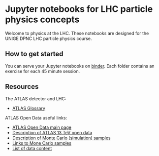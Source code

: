 # Jupyter notebooks for LHC particle physics concepts

Welcome to physics at the LHC. These notebooks are designed for the UNIGE DPNC LHC particle physics course.

## How to get started

You can serve your Jupyter notebooks on [binder](https://mybinder.org/). 
Each folder contains an exercise for each 45 minute session.

## Resources

The ATLAS detector and LHC:
- [ATLAS Glossary](http://opendata.atlas.cern/books/current/get-started/_book/GLOSSARY.html#event)

ATLAS Open Data useful links:
- [ATLAS Open Data main page](http://opendata.atlas.cern/)
- [Description of ATLAS 13 TeV open data](http://opendata.atlas.cern/release/2020/documentation/datasets/intro.html)
- [Description of Monte Carlo (simulation) samples](http://opendata.atlas.cern/release/2020/documentation/datasets/mc.html)
- [Links to Mone Carlo samples](http://opendata.atlas.cern/release/2020/documentation/datasets/files.html)
- [List of data content](http://opendata.atlas.cern/release/2020/documentation/datasets/dataset13.html)
